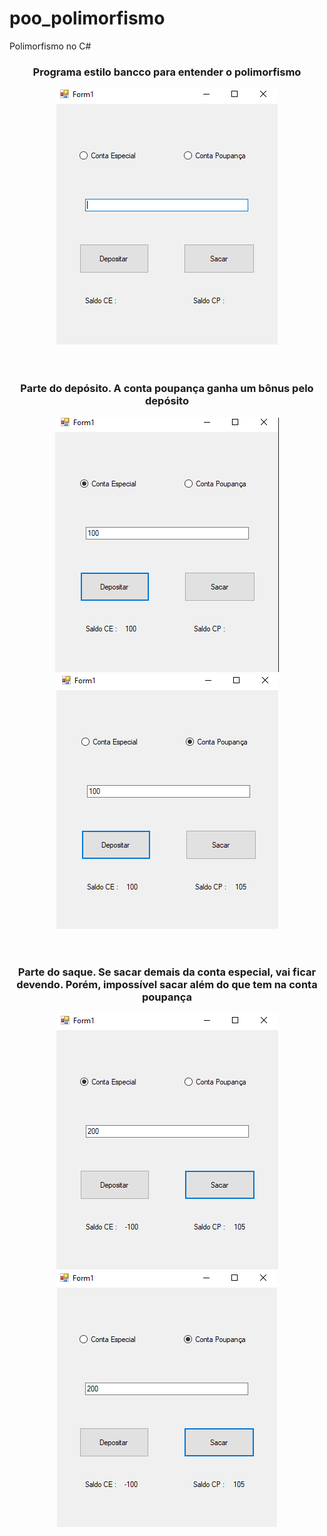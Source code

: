# poo_polimorfismo
Polimorfismo no C#
<br>
<div align="center">
  <h3>Programa estilo bancco para entender o polimorfismo</h3>
  <img src="ImagensGit/1.png">
</div>
<br><br>
<div align="center">
  <h3>Parte do depósito. A conta poupança ganha um bônus pelo depósito</h3>
  <img src="ImagensGit/2.png"> <img src="ImagensGit/3.png">
</div>
<br><br>
<div align="center">
  <h3>Parte do saque. Se sacar demais da conta especial, vai ficar devendo. Porém, impossível sacar além do que tem na conta poupança</h3>
  <img src="ImagensGit/4.png"> <img src="ImagensGit/5.png">
</div>
<br><br>
